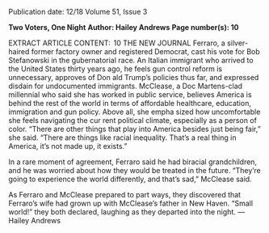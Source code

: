 Publication date: 12/18
Volume 51, Issue 3

**Two Voters, One Night**
**Author: Hailey Andrews**
**Page number(s): 10**

EXTRACT ARTICLE CONTENT:
 10
THE  NEW  JOURNAL
Ferraro, a silver-haired former factory owner and 
registered Democrat, cast his vote for Bob Stefanowski 
in the gubernatorial race. An Italian immigrant who 
arrived to the United States thirty years ago, he feels 
gun control reform is unnecessary, approves of Don­
ald Trump’s policies thus far, and expressed disdain 
for undocumented immigrants. McClease, a Doc 
Martens-clad millennial who said she has worked in 
public service, believes America is behind the rest of 
the world in terms of affordable healthcare, education, 
immigration and gun policy. Above all, she empha­
sized how uncomfortable she feels navigating the cur­
rent political climate, especially as a person of color.
“There are other things that play into America 
besides just being fair,” she said. “There are things like 
racial inequality. That’s a real thing in America, it’s not 
made up, it exists.”

In a rare moment of agreement, Ferraro said he had 
biracial grandchildren, and he was worried about how 
they would be treated in the future. “They’re going 
to experience the world differently, and that’s sad,” 
McClease said.

As Ferraro and McClease prepared to part ways, 
they discovered that Ferraro’s wife had grown up with 
McClease’s father in New Haven. “Small world!” they 
both declared, laughing as they departed into the night.
— Hailey Andrews